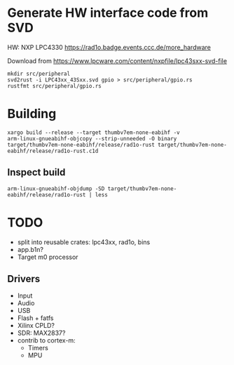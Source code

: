 # Generate HW interface code from SVD

HW: NXP LPC4330
https://rad1o.badge.events.ccc.de/more_hardware

Download from https://www.lpcware.com/content/nxpfile/lpc43sxx-svd-file

```
mkdir src/peripheral
svd2rust -i LPC43xx_43Sxx.svd gpio > src/peripheral/gpio.rs
rustfmt src/peripheral/gpio.rs
```

# Building

```
xargo build --release --target thumbv7em-none-eabihf -v
arm-linux-gnueabihf-objcopy --strip-unneeded -O binary target/thumbv7em-none-eabihf/release/rad1o-rust target/thumbv7em-none-eabihf/release/rad1o-rust.c1d
```

## Inspect build

```
arm-linux-gnueabihf-objdump -SD target/thumbv7em-none-eabihf/release/rad1o-rust | less
```

# TODO

* split into reusable crates: lpc43xx, rad1o, bins
* app.b1n?
* Target m0 processor

## Drivers

* Input
* Audio
* USB
* Flash + fatfs
* Xilinx CPLD?
* SDR: MAX2837?
* contrib to cortex-m:
  * Timers
  * MPU
